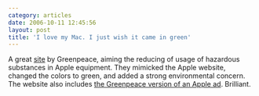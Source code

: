 ```yaml
---
category: articles
date: 2006-10-11 12:45:56
layout: post
title: 'I love my Mac. I just wish it came in green'
---
```


<p>A great <a href="http://www.greenpeace.org/apple/">site</a> by Greenpeace, aiming the reducing of usage of hazardous substances in Apple equipment. They mimicked the Apple website, changed the colors to green, and added a strong environmental concern. The website also includes <a href="http://www.greenpeace.org/apple/ads">the Greenpeace version of an Apple ad</a>. Brilliant.</p>
